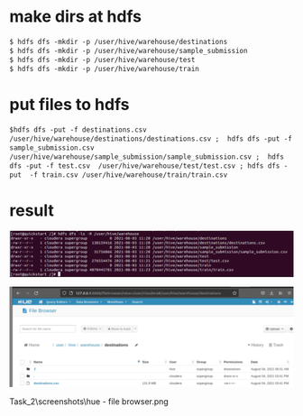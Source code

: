 # make dirs at hdfs
```
$ hdfs dfs -mkdir -p /user/hive/warehouse/destinations
$ hdfs dfs -mkdir -p /user/hive/warehouse/sample_submission
$ hdfs dfs -mkdir -p /user/hive/warehouse/test
$ hdfs dfs -mkdir -p /user/hive/warehouse/train
```


# put files to hdfs 
```
$hdfs dfs -put -f destinations.csv /user/hive/warehouse/destinations/destinations.csv ;  hdfs dfs -put -f sample_submission.csv /user/hive/warehouse/sample_submission/sample_submission.csv ;  hdfs dfs -put -f test.csv  /user/hive/warehouse/test/test.csv ; hdfs dfs -put  -f train.csv /user/hive/warehouse/train/train.csv
```
# result

![screen](./screenshots/ls_hdfs.png)

![screen](./screenshots/hue_file_browser.png)

Task_2\screenshots\hue - file browser.png



